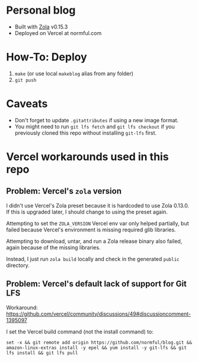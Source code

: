 # Personal blog

- Built with [Zola](https://www.getzola.org) v0.15.3
- Deployed on Vercel at normful.com

# How-To: Deploy

1. `make` (or use local `makeblog` alias from any folder)
2. `git push`

# Caveats

- Don't forget to update `.gitattributes` if using a new image format.
- You might need to run `git lfs fetch` and `git lfs checkout` if you previously cloned this repo without installing `git-lfs` first.

# Vercel workarounds used in this repo

## Problem: Vercel's `zola` version

I didn't use Vercel's Zola preset because it is hardcoded to use Zola 0.13.0. If this is upgraded later, I should change to using the preset again.

Attempting to set the `ZOLA_VERSION` Vercel env var only helped partially, but failed because Vercel's environment is missing required glib libraries.

Attempting to download, untar, and run a Zola release binary also failed, again because of the missing libraries.

Instead, I just run `zola build` locally and check in the generated `public` directory.

## Problem: Vercel's default lack of support for Git LFS

Workaround: https://github.com/vercel/community/discussions/49#discussioncomment-1395097

I set the Vercel build command (not the install command) to:

```
set -x && git remote add origin https://github.com/normful/blog.git && amazon-linux-extras install -y epel && yum install -y git-lfs && git lfs install && git lfs pull
```
